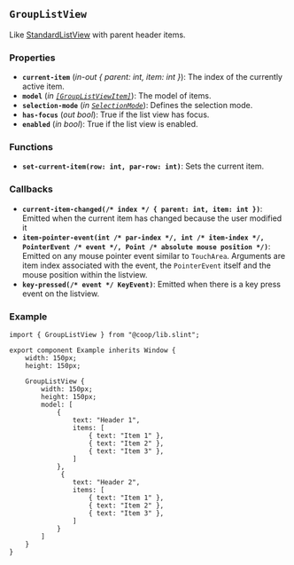 <!--
SPDX-FileCopyrightText: 2023 Florian Blasius <co_sl@tutanota.com>
SPDX-License-Identifier: MIT
-->

## `GroupListView`

Like [StandardListView](standard-list-view.md) with parent header items.

### Properties

-   **`current-item`** (_in-out_ _{ parent: int, item: int }_): The index of the currently active item.
-   **`model`** (_in_ _[`[GroupListViewItem]`](../structs/group-list-view-item.md)_): The model of items.
-   **`selection-mode`** (_in_ _[`SelectionMode`](../enums/selection-mode.md)_): Defines the selection mode.
-   **`has-focus`** (_out_ _bool_): True if the list view has focus.
-   **`enabled`** (_in_ _bool_): True if the list view is enabled.

### Functions

-   **`set-current-item(row: int, par-row: int)`**: Sets the current item.

### Callbacks

-   **`current-item-changed(/* index */ { parent: int, item: int })`**: Emitted when the current item has changed because the user modified it
-   **`item-pointer-event(int /* par-index */, int /* item-index */, PointerEvent /* event */, Point /* absolute mouse position */)`**: Emitted on any mouse pointer event similar to `TouchArea`. Arguments are item index associated with the event, the `PointerEvent` itself and the mouse position within the listview.
-   **`key-pressed(/* event */ KeyEvent)`**: Emitted when there is a key press event on the listview.

### Example

```slint
import { GroupListView } from "@coop/lib.slint";

export component Example inherits Window {
    width: 150px;
    height: 150px;

    GroupListView {
        width: 150px;
        height: 150px;
        model: [
            {
                text: "Header 1",
                items: [
                    { text: "Item 1" },
                    { text: "Item 2" },
                    { text: "Item 3" },
                ]
            },
             {
                text: "Header 2",
                items: [
                    { text: "Item 1" },
                    { text: "Item 2" },
                    { text: "Item 3" },
                ]
            }
        ]
    }
}
```
